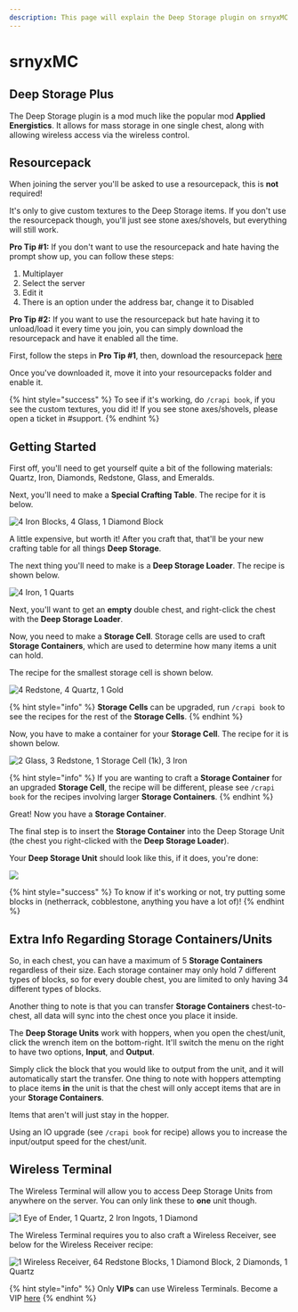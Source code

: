 ```yaml
---
description: This page will explain the Deep Storage plugin on srnyxMC.
---
```


# srnyxMC

## Deep Storage Plus

The Deep Storage plugin is a mod much like the popular mod **Applied Energistics**. It allows for mass storage in one single chest, along with allowing wireless access via the wireless control.

## Resourcepack

When joining the server you'll be asked to use a resourcepack, this is **not** required!

It's only to give custom textures to the Deep Storage items. If you don't use the resourcepack though, you'll just see stone axes/shovels, but everything will still work.

**Pro Tip #1:** If you don't want to use the resourcepack and hate having the prompt show up, you can follow these steps:

1. Multiplayer
2. Select the server
3. Edit it
4. There is an option under the address bar, change it to Disabled

**Pro Tip #2:** If you want to use the resourcepack but hate having it to unload/load it every time you join, you can simply download the resourcepack and have it enabled all the time.

First, follow the steps in **Pro Tip #1**, then, download the resourcepack [here](https://img.srnyx.xyz/r/srnyxMC.zip)

Once you've downloaded it, move it into your resourcepacks folder and enable it.

{% hint style="success" %}
To see if it's working, do `/crapi book`, if you see the custom textures, you did it! If you see stone axes/shovels, please open a ticket in #support.
{% endhint %}

## Getting Started

First off, you'll need to get yourself quite a bit of the following materials: Quartz, Iron, Diamonds, Redstone, Glass, and Emeralds.

Next, you'll need to make a **Special Crafting Table**. The recipe for it is below.

![4 Iron Blocks, 4 Glass, 1 Diamond Block](.gitbook/assets/dsp\_table.PNG)

A little expensive, but worth it! After you craft that, that'll be your new crafting table for all things **Deep Storage**.

The next thing you'll need to make is a **Deep Storage Loader**. The recipe is shown below.

![4 Iron, 1 Quarts](.gitbook/assets/dsp\_loader.PNG)

Next, you'll want to get an **empty** double chest, and right-click the chest with the **Deep Storage Loader**.

Now, you need to make a **Storage Cell**. Storage cells are used to craft **Storage Containers**, which are used to determine how many items a unit can hold.

The recipe for the smallest storage cell is shown below.

![4 Redstone, 4 Quartz, 1 Gold](<.gitbook/assets/dsp\_cell.png>)

{% hint style="info" %}
**Storage Cells** can be upgraded, run `/crapi book` to see the recipes for the rest of the **Storage Cells**.
{% endhint %}

Now, you have to make a container for your **Storage Cell**. The recipe for it is shown below.

![2 Glass, 3 Redstone, 1 Storage Cell (1k), 3 Iron](<.gitbook/assets/dsp\_container.png>)

{% hint style="info" %}
If you are wanting to craft a **Storage Container** for an upgraded **Storage Cell**, the recipe will be different, please see `/crapi book` for the recipes involving larger **Storage Containers**.
{% endhint %}

Great! Now you have a **Storage Container**.

The final step is to insert the **Storage Container** into the Deep Storage Unit (the chest you right-clicked with the **Deep Storage Loader**).

Your **Deep Storage Unit** should look like this, if it does, you're done:

![](.gitbook/assets/dsp\_unit.png)

{% hint style="success" %}
To know if it's working or not, try putting some blocks in (netherrack, cobblestone, anything you have a lot of)!
{% endhint %}

## Extra Info Regarding Storage Containers/Units

So, in each chest, you can have a maximum of 5 **Storage Containers** regardless of their size. Each storage container may only hold 7 different types of blocks, so for every double chest, you are limited to only having 34 different types of blocks.

Another thing to note is that you can transfer **Storage Containers** chest-to-chest, all data will sync into the chest once you place it inside.

The **Deep Storage Units** work with hoppers, when you open the chest/unit, click the wrench item on the bottom-right. It'll switch the menu on the right to have two options, **Input**, and **Output**.

Simply click the block that you would like to output from the unit, and it will automatically start the transfer. One thing to note with hoppers attempting to place items **in** the unit is that the chest will only accept items that are in your **Storage Containers**.

Items that aren't will just stay in the hopper.

Using an IO upgrade (see `/crapi book` for recipe) allows you to increase the input/output speed for the chest/unit.

## Wireless Terminal

The Wireless Terminal will allow you to access Deep Storage Units from anywhere on the server. You can only link these to **one** unit though.

![1 Eye of Ender, 1 Quartz, 2 Iron Ingots, 1 Diamond](.gitbook/assets/dsp\_receiver.png)

The Wireless Terminal requires you to also craft a Wireless Receiver, see below for the Wireless Receiver recipe:

![1 Wireless Receiver, 64 Redstone Blocks, 1 Diamond Block, 2 Diamonds, 1 Quartz](.gitbook/assets/dsp\_terminal.png)

{% hint style="info" %}
Only **VIPs** can use Wireless Terminals. Become a VIP [here](https://srnyx.xyz/donate)
{% endhint %}
